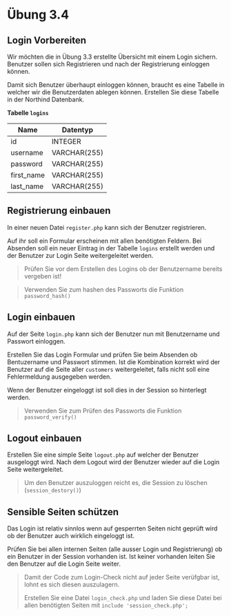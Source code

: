 # Übung 3.4 #

## Login Vorbereiten ##

Wir möchten die in Übung 3.3 erstellte Übersicht mit einem Login sichern. Benutzer sollen sich Registrieren und nach der Registrierung einloggen können.

Damit sich Benutzer überhaupt einloggen können, braucht es eine Tabelle in welcher wir die Benutzerdaten ablegen können.
Erstellen Sie diese Tabelle in der Northind Datenbank.

**Tabelle `logins`**

| Name | Datentyp |
| --- | --- |
| id | INTEGER |
| username | VARCHAR(255) |
| password | VARCHAR(255) |
| first_name | VARCHAR(255) |
| last_name | VARCHAR(255) |

## Registrierung einbauen ##

In einer neuen Datei `register.php` kann sich der Benutzer registrieren.

Auf ihr soll ein Formular erscheinen mit allen benötigten Feldern. Bei Absenden soll ein neuer Eintrag
in der Tabelle `logins` erstellt werden und der Benutzer zur Login Seite weitergeleitet werden.

> Prüfen Sie vor dem Erstellen des Logins ob der Benutzername bereits vergeben ist!

> Verwenden Sie zum hashen des Passworts die Funktion `password_hash()`

## Login einbauen ##

Auf der Seite `login.php` kann sich der Benutzer nun mit Benutzername und Passwort einloggen.

Erstellen Sie das Login Formular und prüfen Sie beim Absenden ob Bentuzername und Passwort stimmen.
Ist die Kombination korrekt wird der Benutzer auf die Seite aller `customers` weitergeleitet, falls nicht
soll eine Fehlermeldung ausgegeben werden.

Wenn der Benutzer eingeloggt ist soll dies in der Session so hinterlegt werden.

> Verwenden Sie zum Prüfen des Passworts die Funktion `password_verify()`

## Logout einbauen ##

Erstellen Sie eine simple Seite `logout.php` auf welcher der Benutzer ausgeloggt wird. Nach dem Logout
wird der Benutzer wieder auf die Login Seite weitergeleitet.

> Um den Benutzer auszuloggen reicht es, die Session zu löschen (`session_destory()`)

## Sensible Seiten schützen ##

Das Login ist relativ sinnlos wenn auf gesperrten Seiten nicht geprüft wird ob der Benutzer auch wirklich eingeloggt ist.

Prüfen Sie bei allen internen Seiten (alle ausser Login und Registrierung) ob ein Benutzer in der Session vorhanden ist. Ist keiner
vorhanden leiten Sie den Benutzer auf die Login Seite weiter.

> Damit der Code zum Login-Check nicht auf jeder Seite verüfgbar ist, lohnt es sich diesen auszulagern.
> 
> Erstellen Sie eine Datei `login_check.php` und laden Sie diese Datei bei allen benötigten Seiten mit `include 'session_check.php';`
